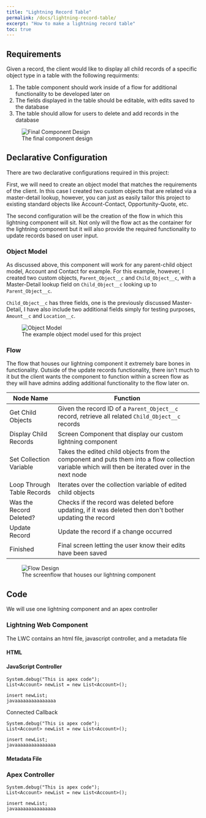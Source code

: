 ```yaml
---
title: "Lightning Record Table"
permalink: /docs/lightning-record-table/
excerpt: "How to make a lightning record table"
toc: true
---
```

## Requirements

Given a record, the client would like to display all child records of a specific object type in a table with the following requirments: <br/>

1. The table component should work inside of a flow for additional functionality to be developed later on
2. The fields displayed in the table should be editable, with edits saved to the database
3. The table should allow for users to delete and add records in the database

<figure>
  <img src="{{ '/assets/images/Lightning-Component.gif' | relative_url }}" alt="Final Component Design">
  <figcaption>The final component design</figcaption>
</figure>

## Declarative Configuration
There are two declarative configurations required in this project:

First, we will need to create an object model that matches the requirements of the client. In this case I created two custom objects that are related via a master-detail lookup, however, you can just as easily tailor this project to existing standard objects like Account-Contact, Opportunity-Quote, etc. 

The second configuration will be the creation of the flow in which this lightning component will sit. Not only will the flow act as the container for the lightning component but it will also provide the required functionality to update records based on user input.

### Object Model
As discussed above, this component will work for any parent-child object model, Account and Contact for example. For this example, however, I created two custom objects, `Parent_Object__c` and `Child_Object__c`, with a Master-Detail lookup field on `Child_Object__c` looking up to `Parent_Object__c`.

`Child_Object__c` has three fields, one is the previously discussed Master-Detail, I have also include two additional fields simply for testing purposes, `Amount__c` and `Location__c`.

<figure>
  <img src="{{ '/assets/images/object-model.png' | relative_url }}" alt="Object Model">
  <figcaption>The example object model used for this project</figcaption>
</figure>

### Flow
The flow that houses our lightning component it extremely bare bones in functionality. Outside of the update records functionality, there isn't much to it but the client wants the component to function within a screen flow as they will have admins adding additional functionality to the flow later on. 


Node Name | Function |
---------|----------|
 Get Child Objects | Given the record ID of a `Parent_Object__c` record, retrieve all related `Child_Object__c` records|
 Display Child Records | Screen Component that display our custom lightning component |
 Set Collection Variable | Takes the edited child objects from the component and puts them into a flow collection variable which will then be iterated over in the next node |
 Loop Through Table Records| Iterates over the collection variable of edited child objects |
 Was the Record Deleted? | Checks if the record was deleted before updating, if it was deleted then don't bother updating the record |
 Update Record | Update the record if a change occurred |
 Finished | Final screen letting the user know their edits have been saved |

<figure>
  <img src="{{ '/assets/images/flow-design.png' | relative_url }}" alt="Flow Design">
  <figcaption>The screenflow that houses our lightning component</figcaption>
</figure>

## Code
We will use one lightning component and an apex controller

### Lightning Web Component
The LWC contains an html file, javascript controller, and a metadata file
#### HTML

#### JavaScript Controller
```
System.debug("This is apex code");
List<Account> newList = new List<Account>();

insert newList;
javaaaaaaaaaaaaaaa
```
Connected Callback
```
System.debug("This is apex code");
List<Account> newList = new List<Account>();

insert newList;
javaaaaaaaaaaaaaaa
```


#### Metadata File


### Apex Controller

```
System.debug("This is apex code");
List<Account> newList = new List<Account>();

insert newList;
javaaaaaaaaaaaaaaa
```